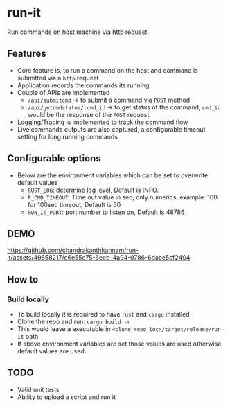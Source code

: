 # run-it

Run commands on host machine via http request.

## Features

- Core feature is, to run a command on the host and command is submitted via a `http` request
- Application records the commands its running
- Couple of APIs are implemented
  - `/api/submitcmd` -> to submit a command via `POST` method
  - `/api/getcmdstatus/:cmd_id` -> to get status of the command, `cmd_id` would be the response of the `POST` request
- Logging/Tracing is implemented to track the command flow
- Live commands outputs are also captured, a configurable timeout setting for long running commands

## Configurable options

- Below are the environment variables which can be set to overwrite default values
  - `RUST_LOG`: determine log level, Default is INFO.
  - `R_CMD_TIMEOUT`: Time out value in sec, only numerics, example: 100 for 100sec timeout, Default is 50
  - `RUN_IT_PORT`: port number to listen on, Default is 48786

## DEMO

https://github.com/chandrakanthkannam/run-it/assets/49658217/c6e55c75-6eeb-4a94-9786-6dace5cf2404

## How to

### Build locally

- To build locally it is required to have `rust` and `cargo` installed
- Clone the repo and run: `cargo build -r`
- This would leave a executable in `<clone_repo_loc>/target/release/run-it` path
- If above environment variables are set those values are used otherwise default values are used.

## TODO

- Valid unit tests
- Ability to upload a script and run it

